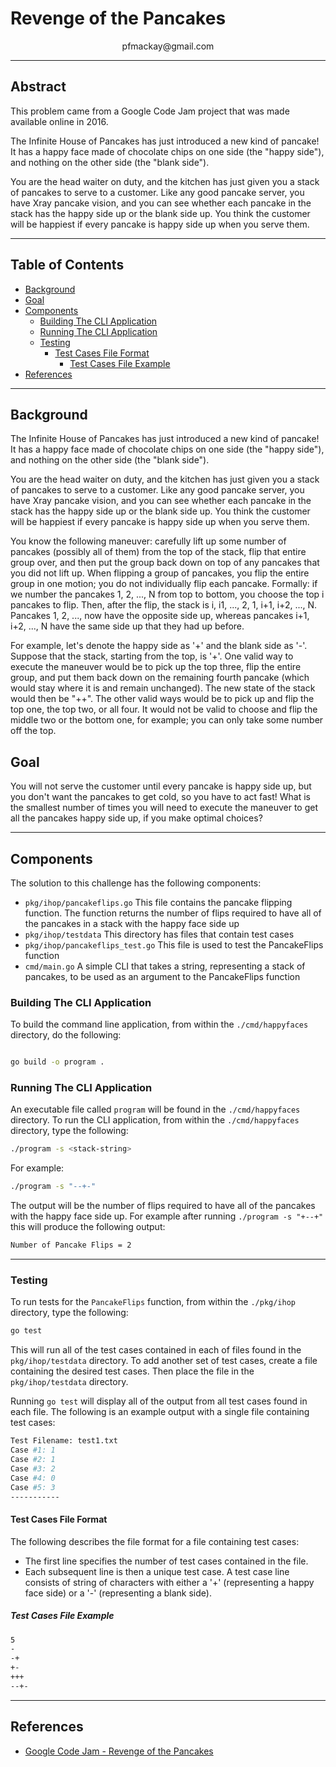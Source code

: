 # Revenge of the Pancakes<!-- omit in toc -->
<p align="center">pfmackay@gmail.com</p>

---

## Abstract <!-- omit in toc -->

This problem came from a Google Code Jam project that was made available online in 2016.

The Infinite House of Pancakes has just introduced a new kind of pancake! It has a happy face made of chocolate chips on one side (the "happy side"), and nothing on the other side (the "blank side").

You are the head waiter on duty, and the kitchen has just given you a stack of pancakes to serve to a customer. Like any good pancake server, you have X­ray pancake vision, and you can see whether each pancake in the stack has the happy side up or the blank side up. You think the customer will be happiest if every pancake is happy side up when you serve them.

---

## Table of Contents <!-- omit in toc -->

- [Background](#background)
- [Goal](#goal)
- [Components](#components)
  - [Building The CLI Application](#building-the-cli-application)
  - [Running The CLI Application](#running-the-cli-application)
  - [Testing](#testing)
    - [Test Cases File Format](#test-cases-file-format)
      - [Test Cases File Example](#test-cases-file-example)
- [References](#references)

---

## Background

The Infinite House of Pancakes has just introduced a new kind of pancake! It has a happy face made of chocolate chips on one side (the "happy side"), and nothing on the other side (the "blank side").

You are the head waiter on duty, and the kitchen has just given you a stack of pancakes to serve to a customer. Like any good pancake server, you have X­ray pancake vision, and you can see whether each pancake in the stack has the happy side up or the blank side up. You think the customer will be happiest if every pancake is happy side up when you serve them.

You know the following maneuver: carefully lift up some number of pancakes (possibly all of them) from the top of the stack, flip that entire group over, and then put the group back down on top of any pancakes that you did not lift up. When flipping a group of pancakes, you flip the entire group in one motion; you do not individually flip each pancake. Formally: if we number the pancakes 1, 2, ..., N from top to bottom, you choose the top i pancakes to flip. Then, after the flip, the stack is i, i­1, ..., 2, 1, i+1, i+2, ..., N. Pancakes 1, 2, ..., now have the opposite side up, whereas pancakes i+1, i+2, ..., N have the same side up that they had up before.

For example, let's denote the happy side as '+' and the blank side as '­-'. Suppose that the stack, starting from the top, is ­­'+­'. One valid way to execute the maneuver would be to pick up the top three, flip the entire group, and put them back down on the remaining fourth pancake (which would stay where it is and remain unchanged). The new state of the stack would then be "++"­. The other valid ways would be to pick up and flip the top one, the top two, or all four. It would not be valid to choose and flip the middle two or the bottom one, for example; you can only take some number off the top.

## Goal

You will not serve the customer until every pancake is happy side up, but you don't want the pancakes to get cold, so you have to act fast! What is the smallest number of times you will need to execute the maneuver to get all the pancakes happy side up, if you make optimal choices?

---

## Components

The solution to this challenge has the following components:

- `pkg/ihop/pancakeflips.go` This file contains the pancake flipping function. The function returns the number of flips required to have all of the pancakes in a stack with the happy face side up
- `pkg/ihop/testdata` This directory has files that contain test cases
- `pkg/ihop/pancakeflips_test.go` This file is used to test the PancakeFlips function
- `cmd/main.go` A simple CLI that takes a string, representing a stack of pancakes, to be used as an argument to the PancakeFlips function

### Building The CLI Application

To build the command line application, from within the `./cmd/happyfaces` directory, do the following:

```sh

go build -o program .

```

### Running The CLI Application

An executable file called `program` will be found in the `./cmd/happyfaces` directory. To run the CLI application, from within the `./cmd/happyfaces` directory, type the following:

```sh
./program -s <stack-string>
```

For example:

```sh
./program -s "--+-"
```

The output will be the number of flips required to have all of the pancakes with the happy face side up. For example after running `./program -s "+--+"` this will produce the following output:

```sh
Number of Pancake Flips = 2
```

---

### Testing

To run tests for the `PancakeFlips` function, from within the `./pkg/ihop` directory, type the following:

```sh
go test
```

This will run all of the test cases contained in each of files found in the `pkg/ihop/testdata` directory. To add another set of test cases, create a file containing the desired test cases. Then place the file in the `pkg/ihop/testdata` directory.

Running `go test` will display all of the output from all test cases found in each file. The following is an example output with a single file containing test cases:

```sh
Test Filename: test1.txt
Case #1: 1
Case #2: 1
Case #3: 2
Case #4: 0
Case #5: 3
-----------
```

#### Test Cases File Format

The following describes the file format for a file containing test cases:

- The first line specifies the number of test cases contained in the file.
- Each subsequent line is then a unique test case. A test case line consists of string of characters with either a '+' (representing a happy face side) or a '-' (representing a blank side).

##### Test Cases File Example

```sh
5
-
-+
+-
+++
--+-
```

---

## References

- [Google Code Jam - Revenge of the Pancakes](docs/Revenge_of_the_Pancakes_-_Weave_Take_Home_Challenge.pdf)